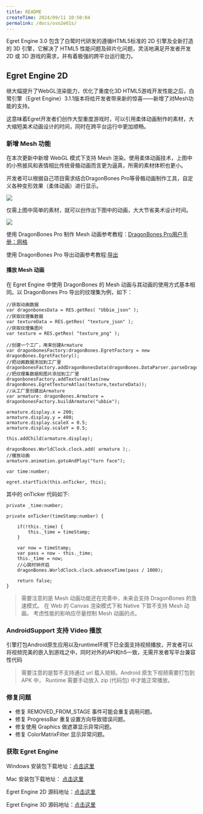 ```yaml
---
title: README
createTime: 2024/09/11 10:50:04
permalink: /docs/oso2e61s/
---
```

Egret Engine 3.0 包含了白鹭时代研发的遵循HTML5标准的 2D 引擎及全新打造的 3D 引擎，它解决了 HTML5 性能问题及碎片化问题，灵活地满足开发者开发 2D 或 3D 游戏的需求，并有着极强的跨平台运行能力。

## Egret Engine 2D

继大幅提升了WebGL渲染能力，优化了重度化3D HTML5游戏开发性能之后，白鹭引擎（Egret  Engine）3.1.1版本将给开发者带来新的惊喜——新增了对Mesh功能的支持。

这意味着Egret开发者们创作大型重度游戏时，可以引用柔体动画制作的素材，大大缩短美术动画设计的时间，同时在跨平台运行中更加顺畅。

### 新增 Mesh 功能

在本次更新中新增 WebGL 模式下支持 Mesh 渲染。使用柔体动画技术，上图中的小熊披风和表情相比传统骨骼动画而言更为逼真，所需的素材体积也更小。

开发者可以根据自己项目需求结合DragonBones Pro等骨骼动画制作工具，自定义各种变形效果（柔体动画）进行显示。

![](574c05d2113e5.png)

仅需上图中简单的素材，就可以创作出下图中的动画，大大节省美术设计时间。

![](574c05d22e811.gif)

使用 DragonBones Pro 制作 Mesh 动画参考教程：[DragonBones Pro用户手册：网格](http://edn.egret.com/cn/docs/page/874)

使用 DragonBones Pro 导出动画参考教程:[导出](http://edn.egret.com/cn/docs/page/386)

#### 播放 Mesh 动画

在 Egret Engine 中使用 DragonBones 的 Mesh 动画与其动画的使用方式基本相同。以 DragonBones Pro 导出的纹理集为例，如下：

```
//获取动画数据
var dragonbonesData = RES.getRes( "Ubbie_json" );
//获取纹理集数据
var textureData = RES.getRes( "texture_json" );
//获取纹理集图片
var texture = RES.getRes( "texture_png" );

//创建一个工厂，用来创建Armature
var dragonbonesFactory:dragonBones.EgretFactory = new dragonBones.EgretFactory();
//把动画数据添加到工厂里
dragonbonesFactory.addDragonBonesData(dragonBones.DataParser.parseDragonBonesData(dragonbonesData));
//把纹理集数据和图片添加到工厂里
dragonbonesFactory.addTextureAtlas(new dragonBones.EgretTextureAtlas(texture,textureData));
//从工厂里创建出Armature
var armature: dragonBones.Armature = dragonbonesFactory.buildArmature("ubbie");

armature.display.x = 200;
armature.display.y = 400;
armature.display.scaleX = 0.5;
armature.display.scaleY = 0.5;

this.addChild(armature.display);

dragonBones.WorldClock.clock.add( armature );.
//播放动画
armature.animation.gotoAndPlay("turn face");

var time:number;

egret.startTick(this.onTicker, this);
```

其中的 onTicker 代码如下:

```
private _time:number;

private onTicker(timeStamp:number) {

    if(!this._time) {
        this._time = timeStamp;
    }

    var now = timeStamp;
    var pass = now - this._time;
    this._time = now;
    //心跳时钟开启
    dragonBones.WorldClock.clock.advanceTime(pass / 1000);

    return false;
}
```

> 需要注意的是 Mesh 动画功能还在完善中，未来会支持 DragonBones 的急速模式。
> 在 Web 的 Canvas 渲染模式下和 Native 下暂不支持 Mesh 动画。
> 考虑性能的影响应尽量控制 Mesh 动画的点。

### AndroidSupport 支持 Video 播放

引擎打包Android原生应用以及runtime环境下已全面支持视频播放，开发者可以将视频完美的嵌入到游戏之中，同时对外的API和h5一致，无需开发者写平台兼容性代码

> 需要注意的是暂不支持通过 url 载入视频。Android 原生下视频需要打包到 APK 中， Runtime 需要手动放入 zip (代码包) 中才能正常播放。

### 修复问题

* 修复 REMOVED_FROM_STAGE 事件可能会重复调用问题。
* 修复 ProgressBar 重复设置方向导致错误问题。
* 修复使用 Graphics 做遮罩显示异常问题。
* 修复 ColorMatrixFilter 显示异常问题。

### 获取 Egret Engine

Windows 安装包下载地址：[点击这里](http://tool.egret-labs.org/EgretEngine/EgretEngine-v3.1.1.exe)

Mac 安装包下载地址：     [点击这里](http://tool.egret-labs.org/EgretEngine/EgretEngine-v3.1.1.dmg)

Egret Engine 2D 源码地址：[点击这里](https://github.com/egret-labs/egret-core/tree/v3.1.1)

Egret Engine 3D 源码地址：[点击这里](https://github.com/egret-labs/egret-3d/tree/rc/3.1.1)
